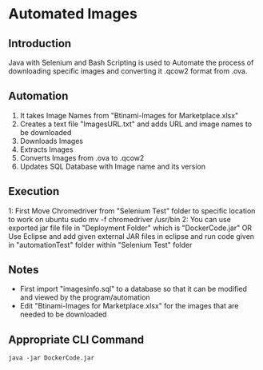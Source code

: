 # Automated Images

## Introduction
Java with Selenium and Bash Scripting is used to Automate the process of downloading specific images and converting it .qcow2 format from .ova.

## Automation

1. It takes Image Names from "Btinami-Images for Marketplace.xlsx"
2. Creates a text file "ImagesURL.txt" and adds URL and image names to be downloaded
3. Downloads Images
4. Extracts Images
5. Converts Images from .ova to .qcow2
6. Updates SQL Database with Image name and its version

## Execution

1: First Move Chromedriver from "Selenium Test" folder to specific location to work on ubuntu
sudo mv -f chromedriver /usr/bin
2: You can use exported jar file file in "Deployment Folder" which is "DockerCode.jar" OR Use Eclipse and add given external JAR files in eclipse and run code given in "automationTest" folder within "Selenium Test" folder

## Notes

- First import "imagesinfo.sql" to a database so that it can be modified and viewed by the program/automation
- Edit "Btinami-Images for Marketplace.xlsx" for the images that are needed to be downloaded

## Appropriate CLI Command

```
java -jar DockerCode.jar
```
